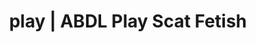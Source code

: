 ---
categories:
- Body Positivity
- Lingerie Art
- AI Erotica
- Digital Dominance
- Sapphic Desires
image: /assets/images/1747714156732.jpg
layout: post
schema:
  description: Premium adult content featuring Scat Fetish, ABDL Play. High-quality
    artwork with sensual themes.
  keywords:
  - NSFW Art
  - ABDL Play
  - Shibari
  - Self-Pleasure
  - Erotic Audiobooks
  - Scat Fetish
  name: 1747714156732 | Scat Fetish ABDL Play
  type: VisualArtwork
seo:
  description: Featured content with premium ABDL Play, Scat Fetish. HD images available.
  keywords: ABDL Play, Scat Fetish
  og_image: /assets/images/1747714156732.jpg
  schema_type: VisualArtwork
tags:
- '#play'
- Scat Fetish
- ABDL Play
title: play | ABDL Play Scat Fetish
---